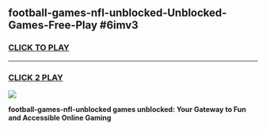 
## football-games-nfl-unblocked-Unblocked-Games-Free-Play #6imv3
<h3>
<a href="https://us.freeplayer.one?title=football-games-nfl-unblocked&ref=9M">CLICK TO PLAY</a></h3>
<hr>

<h3>
<a href="https://us.freeplayer.one?title=football-games-nfl-unblocked&ref=9M">CLICK 2 PLAY</a>
  
</h3>

<a href="https://us.freeplayer.one?title=football-games-nfl-unblocked&ref=9M"><img src="https://clearcache.store/games.png"></a>


**football-games-nfl-unblocked games unblocked: Your Gateway to Fun and Accessible Online Gaming**
